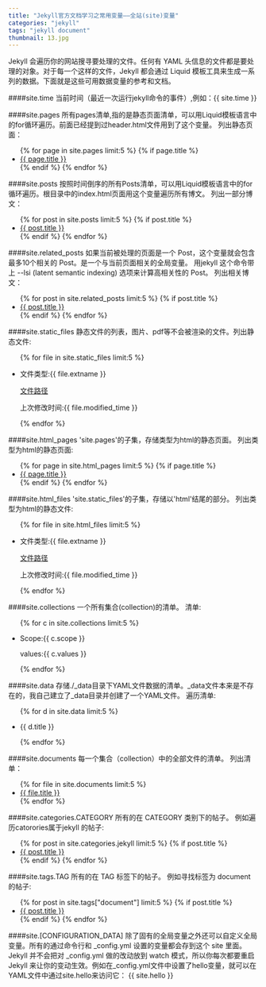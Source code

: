 ```yaml
---
title: "Jekyll官方文档学习之常用变量——全站(site)变量"
categories: "jekyll"
tags: "jekyll document"
thumbnail: 13.jpg
---
```

Jekyll 会遍历你的网站搜寻要处理的文件。任何有 YAML 头信息的文件都是要处理的对象。对于每一个这样的文件，Jekyll 都会通过 Liquid 模板工具来生成一系列的数据。下面就是这些可用数据变量的参考和文档。
<!--more-->

####site.time 
当前时间（最近一次运行jekyll命令的事件）,例如：{{ site.time }}

####site.pages 
所有pages清单,指的是静态页面清单，可以用Liquid模板语言中的for循环遍历。前面已经提到过header.html文件用到了这个变量。
列出静态页面：
<ul class="pages">
{% for page in site.pages limit:5 %}
  {% if page.title %}
    <li><a href="{{ page.url | prepend: site.baseurl }}">{{ page.title }}</a></li>
  {% endif %}
{% endfor %}
</ul>

####site.posts 
按照时间倒序的所有Posts清单，可以用Liquid模板语言中的for循环遍历。根目录中的index.html页面用这个变量遍历所有博文。
列出一部分博文：
<ul class="posts">
{% for post in site.posts limit:5 %}
  {% if post.title %}
    <li><a href="{{ post.url | prepend: site.baseurl}}">{{ post.title }}</a></li>
  {% endif %}
{% endfor %}
</ul>

####site.related_posts 
如果当前被处理的页面是一个 Post，这个变量就会包含最多10个相关的 Post。是一个与当前页面相关的全局变量。 用jekyll 这个命令带上 --lsi (latent semantic indexing) 选项来计算高相关性的 Post。
列出相关博文：
<ul class="posts">
  {% for post in site.related_posts limit:5 %}
    {% if post.title %}
      <li><a href="{{ post.url | prepend: site.url }}">{{ post.title }}</a></li>
    {% endif %}
  {% endfor %}
</ul>

####site.static_files 
静态文件的列表，图片、pdf等不会被渲染的文件。列出静态文件:
<ul class="posts">
  {% for file in site.static_files limit:5 %}
      <li>
        <p>文件类型:{{ file.extname }}</p>
        <p><a href="{{ file.path }}">文件路径</a></p>
        <p>上次修改时间:{{ file.modified_time }}</p>
      </li>
  {% endfor %}
</ul>

####site.html_pages 
'site.pages'的子集，存储类型为html的静态页面。
列出类型为html的静态页面:
<ul class="pages">
{% for page in site.html_pages limit:5  %}
  {% if page.title %}
    <li><a href="{{ page.url | prepend: site.baseurl }}">{{ page.title }}</a></li>
  {% endif %}
{% endfor %}
</ul>

####site.html_files 
'site.static_files'的子集，存储以'html'结尾的部分。
列出类型为html的静态文件:
<ul class="posts">
  {% for file in site.html_files limit:5 %}
      <li>
        <p>文件类型:{{ file.extname }}</p>
        <p><a href="{{ file.path }}">文件路径</a></p>
        <p>上次修改时间:{{ file.modified_time }}</p>
      </li>
  {% endfor %}
</ul>

####site.collections 
一个所有集合(collection)的清单。
清单:
<ul class="posts">
  {% for c in site.collections limit:5 %}
      <li>
        <p>Scope:{{ c.scope }}</p>
        <p>values:{{ c.values }}</p>
      </li>
  {% endfor %}
</ul>

####site.data 
存储./_data目录下YAML文件数据的清单。_data文件本来是不存在的，我自己建立了_data目录并创建了一个YAML文件。
遍历清单:
<ul class="posts">
  {% for d in site.data limit:5 %}
      <li>
        <p>{{ d.title }}</p>
      </li>
  {% endfor %}
</ul>


####site.documents 
每一个集合（collection）中的全部文件的清单。
列出清单：
<ul class="posts">
  {% for file in site.documents limit:5 %}
      <li>
       <a href="{{ file.url }}">{{ file.title }}</a>
      </li>
  {% endfor %}
</ul>

####site.categories.CATEGORY 
所有的在 CATEGORY 类别下的帖子。
例如遍历catorories属于jekyll 的帖子:
<ul class="posts">
  {% for post in site.categories.jekyll limit:5 %}
    {% if post.title %}
      <li><a href="{{ post.url }}">{{ post.title }}</a></li>
    {% endif %}
  {% endfor %}
</ul>

####site.tags.TAG 
所有的在 TAG 标签下的帖子。
例如寻找标签为 document 的帖子:
<ul class="posts">
  {% for post in site.tags["document"] limit:5 %}
    {% if post.title %}
      <li><a href="{{ post.url }}">{{ post.title }}</a></li>
    {% endif %}
  {% endfor %}
</ul>

####site.[CONFIGURATION_DATA] 
除了固有的全局变量之外还可以自定义全局变量。所有的通过命令行和 _config.yml 设置的变量都会存到这个 site 里面。Jekyll 并不会把对 _config.yml 做的改动放到 watch 模式，所以你每次都要重启 Jekyll 来让你的变动生效。例如在_config.yml文件中设置了hello变量，就可以在YAML文件中通过site.hello来访问它：
{{ site.hello }}